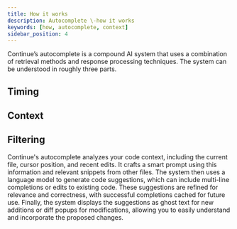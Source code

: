 ```yaml
---
title: How it works
description: Autocomplete \-how it works
keywords: [how, autocomplete, context]
sidebar_position: 4
---
```


<!-- TODO: Add link for "Compound AI system -->

Continue’s autocomplete is a compound AI system that uses a combination of retrieval methods and response processing techniques. The system can be understood in roughly three parts.

## Timing

## Context

## Filtering

Continue's autocomplete analyzes your code context, including the current file, cursor position, and recent edits. It crafts a smart prompt using this information and relevant snippets from other files. The system then uses a language model to generate code suggestions, which can include multi-line completions or edits to existing code. These suggestions are refined for relevance and correctness, with successful completions cached for future use. Finally, the system displays the suggestions as ghost text for new additions or diff popups for modifications, allowing you to easily understand and incorporate the proposed changes.
